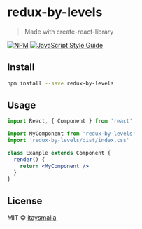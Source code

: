 # redux-by-levels

> Made with create-react-library

[![NPM](https://img.shields.io/npm/v/redux-by-levels.svg)](https://www.npmjs.com/package/redux-by-levels) [![JavaScript Style Guide](https://img.shields.io/badge/code_style-standard-brightgreen.svg)](https://standardjs.com)

## Install

```bash
npm install --save redux-by-levels
```

## Usage

```jsx
import React, { Component } from 'react'

import MyComponent from 'redux-by-levels'
import 'redux-by-levels/dist/index.css'

class Example extends Component {
  render() {
    return <MyComponent />
  }
}
```

## License

MIT © [itaysmalia](https://github.com/itaysmalia)
